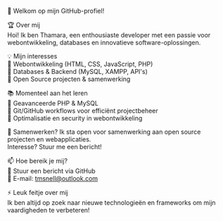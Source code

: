 👋 Welkom op mijn GitHub-profiel!

🏆 Over mij <br>
Hoi!     Ik ben Thamara, een enthousiaste developer met een passie voor webontwikkeling, databases en innovatieve software-oplossingen.

    
💡 Mijn interesses <br>
🔹 Webontwikkeling (HTML, CSS, JavaScript, PHP) <br>
🔹 Databases & Backend (MySQL, XAMPP, API's) <br>
🔹 Open Source projecten & samenwerking<br>

📚 Momenteel aan het leren<br>
📌 Geavanceerde PHP & MySQL <br>
📌 Git/GitHub workflows voor efficiënt projectbeheer <br>
📌 Optimalisatie en security in webontwikkeling<br>

🤝 Samenwerken?
Ik sta open voor samenwerking aan open source projecten en webapplicaties. <br>
Interesse?    Stuur me een bericht!<br>

📫 Hoe bereik je mij? <br>
💬 Stuur een bericht via GitHub <br>
📧 E-mail: tmsnell@outlook.com<br>

⚡ Leuk feitje over mij <br>
Ik ben altijd op zoek naar nieuwe technologieën en frameworks om mijn vaardigheden te verbeteren!



